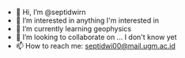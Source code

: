 - 👋 Hi, I’m @septidwirn
- 👀 I’m interested in anything I'm interested in
- 🌱 I’m currently learning geophysics
- 💞️ I’m looking to collaborate on ... I don't know yet
- 📫 How to reach me: septidwi00@mail.ugm.ac.id

<!---
septidwirn/septidwirn is a ✨ special ✨ repository because its `README.md` (this file) appears on your GitHub profile.
You can click the Preview link to take a look at your changes.
--->

